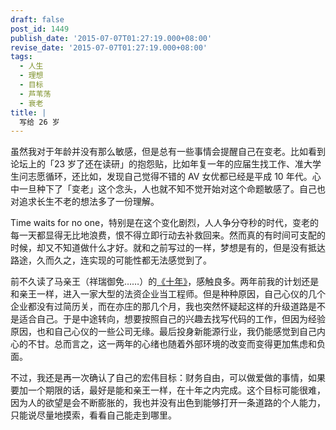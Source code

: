 ```yaml
---
draft: false
post_id: 1449
publish_date: '2015-07-07T01:27:19.000+08:00'
revise_date: '2015-07-07T01:27:19.000+08:00'
tags:
  - 人生
  - 理想
  - 目标
  - 芦苇荡
  - 衰老
title: |
  写给 26 岁
---
```


虽然我对于年龄并没有那么敏感，但是总有一些事情会提醒自己在变老。比如看到论坛上的「23 岁了还在读研」的抱怨贴，比如年复一年的应届生找工作、准大学生问志愿循环，还比如，发现自己觉得不错的 AV 女优都已经是平成 10 年代。心中一旦种下了「变老」这个念头，人也就不知不觉开始对这个命题敏感了。自己也对追求长生不老的想法多了一份理解。

Time waits for no one，特别是在这个变化剧烈，人人争分夺秒的时代，变老的每一天都显得无比地浪费，恨不得立即行动去补救回来。然而真的有时间可支配的时候，却又不知道做什么才好。就和之前写过的一样，梦想是有的，但是没有抵达路途，久而久之，连实现的可能性都无法感觉到了。

前不久读了马亲王（祥瑞御免……）的[《十年》](http://weibo.com/p/1001603859367123384012)，感触良多。两年前我的计划还是和亲王一样，进入一家大型的法资企业当工程师。但是种种原因，自己心仪的几个企业都没有过简历关，而在亦庄的那几个月，我也突然怀疑起这样的升级道路是不是适合自己。于是中途转向，想要按照自己的兴趣去找写代码的工作，但因为经验原因，也和自己心仪的一些公司无缘。最后投身新能源行业，我仍能感觉到自己内心的不甘。总而言之，这一两年的心绪也随着外部环境的改变而变得更加焦虑和负面。

不过，我还是再一次确认了自己的宏伟目标：财务自由，可以做爱做的事情，如果要加一个期限的话，最好是能和亲王一样，在十年之内完成。这个目标可能很难，因为人的欲望是会不断膨胀的，我也并没有出色到能够打开一条道路的个人能力，只能说尽量地摸索，看看自己能走到哪里。
